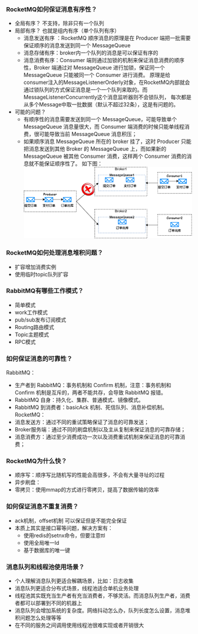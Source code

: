 ### RocketMQ如何保证消息有序性？
- 全局有序？ 不支持，除非只有一个队列
- 局部有序？ 也就是组内有序（单个队列有序）
  - 消息发送有序 ：RocketMQ 顺序消息的原理是在 Producer 端把一批需要保证顺序的消息发送到同一个 MessageQueue
  - 消息存储有序：broker内一个队列的消息是可以保证有序的
  - 消息消费有序：Consumer 端则通过加锁的机制来保证消息消费的顺序性，Broker 端通过对 MessageQueue 进行加锁，保证同一个 MessageQueue 只能被同一个 Consumer 进行消费。
 原理是给consumer注入的MessageListenerOrderly对象，在RocketMQ内部就会通过锁队列的方式保证消息是一个一个队列来取的。而MessageListenerConcurrently这个消息监听器则不会锁队列，
 每次都是从多个Message中取一批数据（默认不超过32条），这是有问题的。
- 可能的问题？
  - 有顺序性的消息需要发送到同一个 MessageQueue，可能导致单个 MessageQueue 消息量很大，而 Consumer 端消费的时候只能单线程消费，很可能导致当前 MessageQueue 消息积压；
  - 如果顺序消息 MessageQueue 所在的 broker 挂了，这时 Producer 只能把消息发送到其他 Broker 的 MessageQueue 上，而如果新的 MessageQueue 被其他 Consumer 消费，这样两个 Consumer 消费的消息就不能保证顺序性了。
如下图：![img.png](img.png)

### RocketMQ如何处理消息堆积问题？
- 扩容增加消费实例
- 使用临时topic队列扩容

### RabbitMQ有哪些工作模式？
 - 简单模式
 - work工作模式
 - pub/sub发布订阅模式
 - Routing路由模式
 - Topic主题模式
 - RPC模式

### 如何保证消息的可靠性？
  RabbitMQ：
  - 生产者到 RabbitMQ：事务机制和 Confirm 机制，注意：事务机制和 Confirm 机制是互斥的，两者不能共存，会导致 RabbitMQ 报错。
  - RabbitMQ 自身：持久化、集群、普通模式、镜像模式。
  - RabbitMQ 到消费者：basicAck 机制、死信队列、消息补偿机制。
  RocketMQ：
  - 消息发送方：通过不同的重试策略保证了消息的可靠发送；
  - Broker服务端：通过不同的刷盘机制以及主从复制来保证消息的可靠存储；
  - 消息消费方：通过至少消费成功一次以及消费重试机制来保证消息的可靠消费；
### RocketMQ为什么快？
  - 顺序写：顺序写比随机写的性能会高很多，不会有大量寻址的过程
  - 异步刷盘：
  - 零拷贝：使用mmap的方式进行零拷贝，提高了数据传输的效率
### 如何保证消息不重复消费？
  - ack机制，offset机制 可以保证但是不能完全保证
  - 本质上其实是接口幂等问题，解决方案有：
    - 使用redis的setnx命令，但要注意ttl
    - 使用全局唯一Id
    - 基于数据库的唯一键
### 消息队列和线程池使用场景？
  - 个人理解消息队列更适合解耦场景，比如：日志收集
  - 消息队列更适合分布式场景，线程池适合单机业务处理
  - 线程池其实既充当生产者有充当消费者，不够灵活。而消息队列生产者，消费者都可以部署到不同的机器上
  - 消息队列会增加系统的复杂度。网络抖动怎么办，队列长度怎么设置，消息堆积问题怎么处理等等
  - 在不同的服务之间调用使用线程池很难实现或者开销很大



